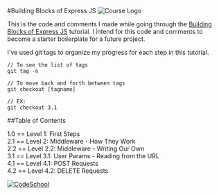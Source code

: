 #Building Blocks of Express JS
![Course Logo](http://dhg7upb7j7jqa.cloudfront.net/building_blocks_of_express_js/assets/images/logo-course-9c1cd7f3-094e-4380-b65a-fe8f804f7aca.svg)

This is the code and comments I made while going through the [Building Blocks of Express JS](http://mbsy.co/bDPnC) tutorial. I intend for this code and comments to become a starter boilerplate for a future project.

I've used git tags to organize my progress for each step in this tutorial.

	// To see the list of tags
	git tag -n
	
	// To move back and forth between tags
	git checkout [tagname]
	
	// EX:
	git checkout 3.1

##Table of Contents

1.0 == Level 1: First Steps  
2.1	== Level 2: Middleware - How They Work  
2.2	== Level 2.2: Middleware - Writing Our Own  
3.1	== Level 3.1: User Params - Reading from the URL  
4.1	== Level 4.1: POST Requests  
4.2	== Level 4.2: DELETE Requests

[![CodeSchool](https://ambassador-api.s3.amazonaws.com/uploads/portal/655/2014_09_16_20_43_36_Logo-horizontal.png)](http://mbsy.co/bDPnC)